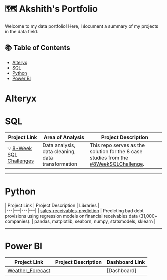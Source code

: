 # 🗺 Akshith's Portfolio

Welcome to my data portfolio! Here, I document a summary of my projects in the data field. 

## 📚 Table of Contents
- [Alteryx](#alteryx)
- [SQL](#sql)
- [Python](#python)
- [Power BI](#power-bi) 

# Alteryx

# SQL

| Project Link | Area of Analysis | Project Description | 
|---|---|---|
| 💡 [8-Week SQL Challenges](https://github.com/katiehuangx/8-Week-SQL-Challenge) | Data analysis, data cleaning, data transformation | This repo serves as the solution for the 8 case studies from the [#8WeekSQLChallenge](https://8weeksqlchallenge.com). | 

***

# Python

| Project Link | Project Description | Libraries |    
|---|---|---|---|
| [sales-receivables-prediction](https://github.com/akshithkamatala/sales-receivables-prediction) | Predicting bad debt provisions using regression models on financial receivables data (31,000+ companies). | pandas, matplotlib, seaborn, numpy, statsmodels, sklearn |

***

# Power BI

| Project Link | Project Description | Dashboard Link |
|---|---|---|
| [Weather_Forecast]() |  | [Dashboard] |
